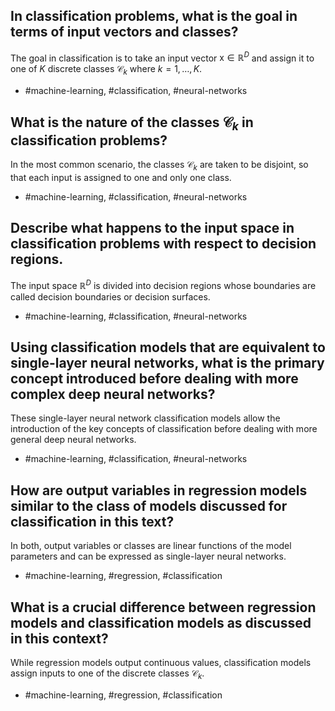 ## In classification problems, what is the goal in terms of input vectors and classes?

The goal in classification is to take an input vector $\mathrm{x} \in \mathbb{R}^{D}$ and assign it to one of $K$ discrete classes $\mathcal{C}_{k}$ where $k=1, \ldots, K$.

- #machine-learning, #classification, #neural-networks

## What is the nature of the classes $\mathcal{C}_{k}$ in classification problems?

In the most common scenario, the classes $\mathcal{C}_{k}$ are taken to be disjoint, so that each input is assigned to one and only one class.

- #machine-learning, #classification, #neural-networks

## Describe what happens to the input space in classification problems with respect to decision regions.

The input space $\mathbb{R}^{D}$ is divided into decision regions whose boundaries are called decision boundaries or decision surfaces.

- #machine-learning, #classification, #neural-networks

## Using classification models that are equivalent to single-layer neural networks, what is the primary concept introduced before dealing with more complex deep neural networks?

These single-layer neural network classification models allow the introduction of the key concepts of classification before dealing with more general deep neural networks.

- #machine-learning, #classification, #neural-networks

## How are output variables in regression models similar to the class of models discussed for classification in this text?

In both, output variables or classes are linear functions of the model parameters and can be expressed as single-layer neural networks.

- #machine-learning, #regression, #classification

## What is a crucial difference between regression models and classification models as discussed in this context?

While regression models output continuous values, classification models assign inputs to one of the discrete classes $\mathcal{C}_{k}$.

- #machine-learning, #regression, #classification